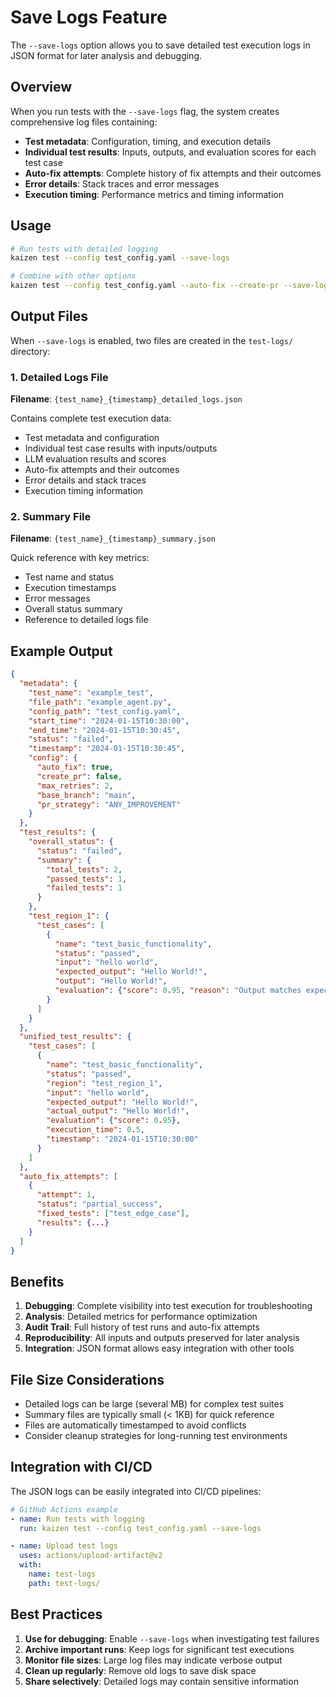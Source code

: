# Save Logs Feature

The `--save-logs` option allows you to save detailed test execution logs in JSON format for later analysis and debugging.

## Overview

When you run tests with the `--save-logs` flag, the system creates comprehensive log files containing:

- **Test metadata**: Configuration, timing, and execution details
- **Individual test results**: Inputs, outputs, and evaluation scores for each test case
- **Auto-fix attempts**: Complete history of fix attempts and their outcomes
- **Error details**: Stack traces and error messages
- **Execution timing**: Performance metrics and timing information

## Usage

```bash
# Run tests with detailed logging
kaizen test --config test_config.yaml --save-logs

# Combine with other options
kaizen test --config test_config.yaml --auto-fix --create-pr --save-logs
```

## Output Files

When `--save-logs` is enabled, two files are created in the `test-logs/` directory:

### 1. Detailed Logs File
**Filename**: `{test_name}_{timestamp}_detailed_logs.json`

Contains complete test execution data:
- Test metadata and configuration
- Individual test case results with inputs/outputs
- LLM evaluation results and scores
- Auto-fix attempts and their outcomes
- Error details and stack traces
- Execution timing information

### 2. Summary File
**Filename**: `{test_name}_{timestamp}_summary.json`

Quick reference with key metrics:
- Test name and status
- Execution timestamps
- Error messages
- Overall status summary
- Reference to detailed logs file

## Example Output

```json
{
  "metadata": {
    "test_name": "example_test",
    "file_path": "example_agent.py",
    "config_path": "test_config.yaml",
    "start_time": "2024-01-15T10:30:00",
    "end_time": "2024-01-15T10:30:45",
    "status": "failed",
    "timestamp": "2024-01-15T10:30:45",
    "config": {
      "auto_fix": true,
      "create_pr": false,
      "max_retries": 2,
      "base_branch": "main",
      "pr_strategy": "ANY_IMPROVEMENT"
    }
  },
  "test_results": {
    "overall_status": {
      "status": "failed",
      "summary": {
        "total_tests": 2,
        "passed_tests": 1,
        "failed_tests": 1
      }
    },
    "test_region_1": {
      "test_cases": [
        {
          "name": "test_basic_functionality",
          "status": "passed",
          "input": "hello world",
          "expected_output": "Hello World!",
          "output": "Hello World!",
          "evaluation": {"score": 0.95, "reason": "Output matches expected"}
        }
      ]
    }
  },
  "unified_test_results": {
    "test_cases": [
      {
        "name": "test_basic_functionality",
        "status": "passed",
        "region": "test_region_1",
        "input": "hello world",
        "expected_output": "Hello World!",
        "actual_output": "Hello World!",
        "evaluation": {"score": 0.95},
        "execution_time": 0.5,
        "timestamp": "2024-01-15T10:30:00"
      }
    ]
  },
  "auto_fix_attempts": [
    {
      "attempt": 1,
      "status": "partial_success",
      "fixed_tests": ["test_edge_case"],
      "results": {...}
    }
  ]
}
```

## Benefits

1. **Debugging**: Complete visibility into test execution for troubleshooting
2. **Analysis**: Detailed metrics for performance optimization
3. **Audit Trail**: Full history of test runs and auto-fix attempts
4. **Reproducibility**: All inputs and outputs preserved for later analysis
5. **Integration**: JSON format allows easy integration with other tools

## File Size Considerations

- Detailed logs can be large (several MB) for complex test suites
- Summary files are typically small (< 1KB) for quick reference
- Files are automatically timestamped to avoid conflicts
- Consider cleanup strategies for long-running test environments

## Integration with CI/CD

The JSON logs can be easily integrated into CI/CD pipelines:

```yaml
# GitHub Actions example
- name: Run tests with logging
  run: kaizen test --config test_config.yaml --save-logs

- name: Upload test logs
  uses: actions/upload-artifact@v2
  with:
    name: test-logs
    path: test-logs/
```

## Best Practices

1. **Use for debugging**: Enable `--save-logs` when investigating test failures
2. **Archive important runs**: Keep logs for significant test executions
3. **Monitor file sizes**: Large log files may indicate verbose output
4. **Clean up regularly**: Remove old logs to save disk space
5. **Share selectively**: Detailed logs may contain sensitive information 